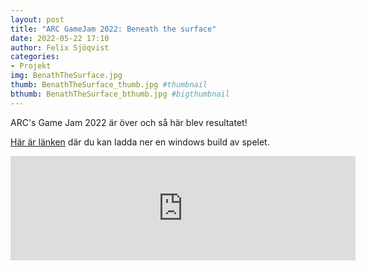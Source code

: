 ```yaml
---
layout: post
title: "ARC GameJam 2022: Beneath the surface"
date: 2022-05-22 17:10
author: Felix Sjöqvist
categories: 
- Projekt
img: BenathTheSurface.jpg
thumb: BenathTheSurface_thumb.jpg #thumbnail
bthumb: BenathTheSurface_bthumb.jpg #bigthumbnail
---
```

ARC's Game Jam 2022 är över och så här blev resultatet!
<!--more-->
[Här är länken](https://arc-sweden.itch.io/arc-game-jam-2022) där du kan ladda ner en windows build av spelet.

<iframe src="https://itch.io/embed/1541645" width="552" height="167" frameborder="0"><a href="https://arc-sweden.itch.io/arc-game-jam-2022">ARC Game Jam 2022 by ARC Sweden</a></iframe>

